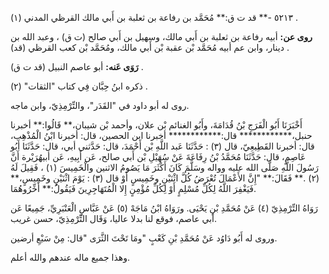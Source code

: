 ٥٢١٣ -** قد ت ق:** مُحَمَّد بن رفاعة بن ثعلبة بن أَبي مالك القرظي المدني (١) .

**روى عن:** أبيه رفاعة بن ثعلبة بن أَبي مالك، وسهيل بن أَبي صالح (ت ق) ، وعبد الله بن دينار، وابن عم أبيه مُحَمَّد بْن عقبة بْن أَبي مالك، ومُحَمَّد بْن كعب القرظي (قد) .

**رَوَى عَنه:** أبو عاصم النبيل (قد ت ق) .

ذكره ابنُ حِبَّان فِي كتاب "الثقات" (٢) .

روى له أبو داود في "القَدَر"، والتِّرْمِذِيّ، وابن ماجه.

أَخْبَرَنَا أَبُو الْفَرَجِ بْنُ قُدَامَةَ، وأَبُو الغنائم بْن علان، وأحمد بْن شيبان،** قَالُوا:** أخبرنا حنبل،************ قال:************ أخبرنا ابن الحصين، قال: أخبرنا ابْنُ الْمُذْهِب، قال: أخبرنا القَطِيعِيّ، قال (٣) : حَدَّثَنَا عَبد اللَّهِ بْن أَحْمَدَ، قال: حَدَّثني أبي، قال: حَدَّثَنَا أَبُو عَاصِمٍ، قال: حَدَّثَنَا مُحَمَّدُ بْنُ رِفَاعَةَ عَنْ سُهَيْلِ بْن أَبي صالح، عَن أَبِيهِ، عَن أبيهُرَيْرة أَنَّ رَسُولَ اللَّهِ صَلَّى الله عليه وواله وسَلَّمَ كَانَ أَكْثَرَ مَا يَصُومُ الاثنين والْخَمِيسَ (١) ، فَقِيلَ لَهُ (٢) .** فَقَالَ:** "إِنَّ الأَعْمَالَ تُعْرَضُ كُلَّ اثْنَيْنٍ وخَمِيسٍ أَوْ قال (٣) : يَوْمَ اثْنَيْنٍ وخَمِيسٍ،** فَيَغْفِرَ اللَّهُ لِكُلِّ مُسْلِمٍ أَوْ لِكُلِّ مُؤْمِنٍ إِلا الْمُتَهَاجِرِينَ فَيَقُولُ:** أَخِّرُوهُمَا.

رَوَاهُ التِّرْمِذِيّ (٤) عَنْ مُحَمَّدِ بْنِ يَحْيَى. ورَوَاهُ ابْنُ مَاجَهْ (٥) عَنْ عَبَّاسٍ الْعَنْبَرِيِّ، جَمِيعًا عَن أبي عاصم، فوقع لنا بدلا عاليا، وَقَال التِّرْمِذِيّ، حسن غريب.

وروى له أَبُو دَاوُد عَنْ مُحَمَّدِ بْنِ كَعْبٍ "ومَا تَحْتَ الثَّرَى "قال: مِنْ سَبْعِ أرضين.

وهذا جميع ماله عندهم والله أعلم.